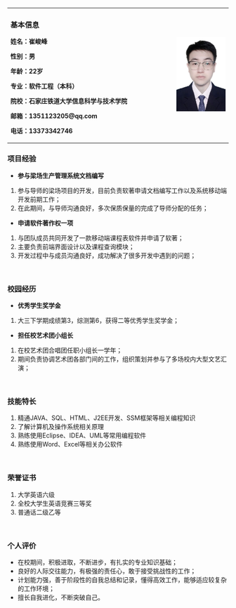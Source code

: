 <table border="0">
  <tr>
    <td width="75%">
      <h3>基本信息</h3>
      <p><b>姓名：崔峻峰</b></p>
      <p><b>性别：男</b></p>   
      <p><b>年龄：22岁</b></p>
      <p><b>专业：软件工程（本科）</b></p>
      <p><b>院校：石家庄铁道大学信息科学与技术学院</b></p>
      <p><b>邮箱：1351123205@qq.com</b></p>
      <p><b>电话：13373342746</b></p>
    </td>
    <td width="25%">
      <img src="/zjz.jpg" width="100%">
    </td>
  </tr>
</table>


### 项目经验
- **参与梁场生产管理系统文档编写**
1. 参与导师的梁场项目的开发，目前负责软著申请文档编写工作以及系统移动端开发前期工作；
2. 在此期间，与导师沟通良好，多次保质保量的完成了导师分配的任务；

- **申请软件著作权一项**
1. 与团队成员共同开发了一款移动端课程表软件并申请了软著；
2. 主要负责前端界面设计以及课程查询模块；
3. 开发过程中与成员沟通良好，成功解决了很多开发中遇到的问题；

<br/>

### 校园经历
- **优秀学生奖学金**
1. 大三下学期成绩第3，综测第6，获得二等优秀学生奖学金；

- **担任校艺术团小组长**
1. 在校艺术团合唱团任职小组长一学年；
2. 期间负责协调艺术团各部门间的工作，组织策划并参与了多场校内大型文艺汇演；

<br/>


### 技能特长
1. 精通JAVA、SQL、HTML、J2EE开发、SSM框架等相关编程知识
2. 了解计算机及操作系统相关原理
3. 熟练使用Eclipse、IDEA、UML等常用编程软件
4. 熟练使用Word、Excel等相关办公软件

<br/>

### 荣誉证书
1. 大学英语六级
2. 全校大学生英语竞赛三等奖
3. 普通话二级乙等

<br/>


### 个人评价
- 在校期间，积极进取，不断进步，有扎实的专业知识基础；
- 良好的人际交往能力，有极强的责任心，敢于接受挑战性的工作；
- 计划能力强，善于阶段性的自我总结和记录，懂得高效工作，能够适应较复杂的工作环境；
- 擅长自我进化，不断突破自己。





